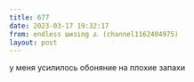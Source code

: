 ```yaml
---
title: 677
date: 2023-03-17 19:32:17
from: endless шизing ⍼ (channel1162404975)
layout: post
---
```


у меня усилилось обоняние на плохие запахи
